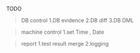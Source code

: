 TODO 
> DB control 
  1.DB evidence 
  2.DB diff
  3.DB DML

> machine control 
  1.set Time , Date
  
> report 
  1.test result merge 
  2.logging

